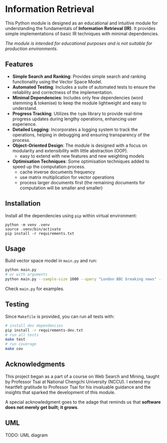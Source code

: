 # Information Retrieval

This Python module is designed as an educational and intuitive module for understanding the fundamentals of **Information Retrieval (IR)**.
It provides simple implementations of basic IR techniques with minimal dependencies.

*The module is intended for educational purposes and is not suitable for production environments.*

## Features

- **Simple Search and Ranking**: Provides simple search and ranking functionality using the Vector Space Model.
- **Automated Testing**: Includes a suite of automated tests to ensure the reliability and correctness of the implementation.
- **Minimal Dependencies**: Includes only few dependencies (word stemming & tokenise) to keep the module lightweight and easy to understand.
- **Progress Tracking**: Utilizes the `tqdm` library to provide real-time progress updates during lengthy operations, enhancing user experience.
- **Detailed Logging**: Incorporates a logging system to track the operations, helping in debugging and ensuring transparency of the process.
- **Object-Oriented Design**: The module is designed with a focus on modularity and extensibility with little abstraction (OOP).
  - easy to extend with new features and new weighting models
- **Optimisation Techniques**: Some optimisation techniques added to speed up the computation process.
  - cache inverse documents frequency
  - use matrix multiplication for vector operations
  - process larger documents first (the remaining documents for computation will be smaller and smaller)

## Installation

Install all the dependencies using `pip` within virtual environment:

```terminal
python -m venv .venv
source .venv/bin/activate
pip install -r requirements.txt
```

## Usage

Build vector space model in `main.py` and run:

```bash
python main.py
# or with arguments
python main.py --sample-size 1000 --query "London BBC breaking news" --logging-level CRITICAL
```

Check `main.py` for examples.

## Testing

Since `Makefile` is provided, you can run all tests with:

```bash
# install dev dependencies
pip install -r requirements-dev.txt
# run all tests
make test
# run coverage
make cov
```

## Acknowledgments

This project began as a part of a course on Web Search and Mining, taught by Professor Tsai at National Chengchi University (NCCU). I extend my heartfelt gratitude to Professor Tsai for his invaluable guidance and the insights that sparked the development of this module.

A special acknowledgment goes to the adage that reminds us that **software does not merely get built; it grows**.

## UML

TODO: UML diagram
